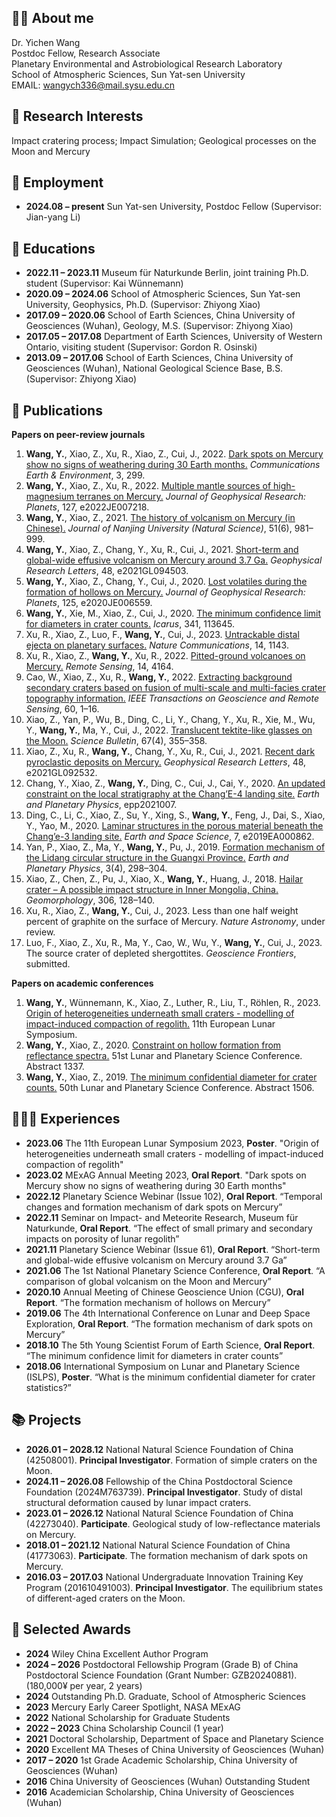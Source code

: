 👨‍🎓 About me
------
Dr. Yichen Wang  
Postdoc Fellow, Research Associate  
Planetary Environmental and Astrobiological Research Laboratory  
School of Atmospheric Sciences, Sun Yat-sen University  
EMAIL: wangych336@mail.sysu.edu.cn  

📖 Research Interests
------
Impact cratering process; Impact Simulation; Geological processes on the Moon and Mercury

📖 Employment
------
* **2024.08 – present**	Sun Yat-sen University, Postdoc Fellow (Supervisor: Jian-yang Li)

📖 Educations
------
* **2022.11 – 2023.11** Museum für Naturkunde Berlin, joint training Ph.D. student (Supervisor: Kai Wünnemann)
* **2020.09 – 2024.06** School of Atmospheric Sciences, Sun Yat-sen University, Geophysics, Ph.D. (Supervisor: Zhiyong Xiao)
* **2017.09 – 2020.06** School of Earth Sciences, China University of Geosciences (Wuhan), Geology, M.S. (Supervisor: Zhiyong Xiao)
* **2017.05 – 2017.08** Department of Earth Sciences, University of Western Ontario, visiting student (Supervisor: Gordon R. Osinski)
* **2013.09 – 2017.06** School of Earth Sciences, China University of Geosciences (Wuhan), National Geological Science Base, B.S. (Supervisor: Zhiyong Xiao)

📝 Publications
------
**Papers on peer-review journals**
1. **Wang, Y.**, Xiao, Z., Xu, R., Xiao, Z., Cui, J., 2022. [Dark spots on Mercury show no signs of weathering during 30 Earth months.](https://doi.org/10.1038/s43247-022-00634-z) _Communications Earth & Environment_, 3, 299.
2. **Wang, Y.**, Xiao, Z., Xu, R., 2022. [Multiple mantle sources of high-magnesium terranes on Mercury.](https://doi.org/10.1029/2022JE007218) _Journal of Geophysical Research: Planets_, 127, e2022JE007218.
3. **Wang, Y.**, Xiao, Z., 2021. [The history of volcanism on Mercury (in Chinese).](https://doi.org/10.13232/j.cnki.jnju/2021.06.007) _Journal of Nanjing University (Natural Science)_, 51(6), 981–999.
4. **Wang, Y.**, Xiao, Z., Chang, Y., Xu, R., Cui, J., 2021. [Short-term and global-wide effusive volcanism on Mercury around 3.7 Ga.](https://doi.org/10.1029/2021GL094593) _Geophysical Research Letters_, 48, e2021GL094503.
5. **Wang, Y.**, Xiao, Z., Chang, Y., Cui, J., 2020. [Lost volatiles during the formation of hollows on Mercury.](https://doi.org/10.1029/2020JE006559) _Journal of Geophysical Research: Planets_, 125, e2020JE006559.
6. **Wang, Y.**, Xie, M., Xiao, Z., Cui, J., 2020. [The minimum confidence limit for diameters in crater counts.](https://doi.org/10.1016/j.icarus.2020.113645) _Icarus_, 341, 113645.
7. Xu, R., Xiao, Z., Luo, F., **Wang, Y.**, Cui, J., 2023. [Untrackable distal ejecta on planetary surfaces.](https://doi.org/10.1038/s41467-023-36771-y) _Nature Communications_, 14, 1143.
8. Xu, R., Xiao, Z., **Wang, Y.**, Xu, R., 2022. [Pitted-ground volcanoes on Mercury.](https://doi.org/10.3390/rs14174164) _Remote Sensing_, 14, 4164.
9. Cao, W., Xiao, Z., Xu, R., **Wang, Y.**, 2022. [Extracting background secondary craters based on fusion of multi-scale and multi-facies crater topography information.](https://doi.org/10.1109/TGRS.2022.3195201) _IEEE Transactions on Geoscience and Remote Sensing_, 60, 1–16.
10. Xiao, Z., Yan, P., Wu, B., Ding, C., Li, Y., Chang, Y., Xu, R., Xie, M., Wu, Y., **Wang, Y.**, Ma, Y., Cui, J., 2022. [Translucent tektite-like glasses on the Moon.](https://doi.org/10.1016/j.scib.2021.11.004) _Science Bulletin_, 67(4), 355–358.
11. Xiao, Z., Xu, R., **Wang, Y.**, Chang, Y., Xu, R., Cui, J., 2021. [Recent dark pyroclastic deposits on Mercury.](https://doi.org/10.1029/2021GL092532) _Geophysical Research Letters_, 48, e2021GL092532.
12. Chang, Y., Xiao, Z., **Wang, Y.**, Ding, C., Cui, J., Cai, Y., 2020. [An updated constraint on the local stratigraphy at the Chang’E-4 landing site.](https://doi.org/10.26464/epp2021007) _Earth and Planetary Physics_, epp2021007.
13. Ding, C., Li, C., Xiao, Z., Su, Y., Xing, S., **Wang, Y.**, Feng, J., Dai, S., Xiao, Y., Yao, M., 2020. [Laminar structures in the porous material beneath the Chang’e-3 landing site.](https://doi.org/10.1029/2019EA000862) _Earth and Space Science_, 7, e2019EA000862.
14. Yan, P., Xiao, Z., Ma, Y., **Wang, Y.**, Pu, J., 2019. [Formation mechanism of the Lidang circular structure in the Guangxi Province.](https://doi.org/10.26464/epp2019031) _Earth and Planetary Physics_, 3(4), 298–304.
15. Xiao, Z., Chen, Z., Pu, J., Xiao, X., **Wang, Y.**, Huang, J., 2018. [Hailar crater – A possible impact structure in Inner Mongolia, China.](https://doi.org/10.1016/j.geomorph.2018.01.020) _Geomorphology_, 306, 128–140.
16. Xu, R., Xiao, Z., **Wang, Y.**, Cui, J., 2023. Less than one half weight percent of graphite on the surface of Mercury. _Nature Astronomy_, under review.
17. Luo, F., Xiao, Z., Xu, R., Ma, Y., Cao, W., Wu, Y., **Wang, Y.**, Cui, J., 2023. The source crater of depleted shergottites. _Geoscience Frontiers_, submitted.

**Papers on academic conferences**

1.  **Wang, Y.**, Wünnemann, K., Xiao, Z., Luther, R., Liu, T., Röhlen, R., 2023. [Origin of heterogeneities underneath small craters - modelling of impact-induced compaction of regolith.](https://hal.science/hal-04149138/document) 11th European Lunar Symposium.
2.  **Wang, Y.**, Xiao, Z., 2020. [Constraint on hollow formation from reflectance spectra.](https://www.hou.usra.edu/meetings/lpsc2020/pdf/1337.pdf) 51st Lunar and Planetary Science Conference. Abstract 1337.
3. **Wang, Y.**, Xiao, Z., 2019. [The minimum confidential diameter for crater counts.](https://www.hou.usra.edu/meetings/lpsc2019/pdf/1506.pdf) 50th Lunar and Planetary Science Conference. Abstract 1506.

🙋🏻‍♂️ Experiences
------
* **2023.06** The 11th European Lunar Symposium 2023, **Poster**. "Origin of heterogeneities underneath small craters - modelling of impact-induced compaction of regolith"
* **2023.02** MExAG Annual Meeting 2023, **Oral Report**. "Dark spots on Mercury show no signs of weathering during 30 Earth months"
* **2022.12** Planetary Science Webinar (Issue 102), **Oral Report**. “Temporal changes and formation mechanism of dark spots on Mercury”
* **2022.11** Seminar on Impact- and Meteorite Research, Museum für Naturkunde, **Oral Report**. “The effect of small primary and secondary impacts on porosity of lunar regolith”
* **2021.11** Planetary Science Webinar (Issue 61), **Oral Report**. “Short-term and global-wide effusive volcanism on Mercury around 3.7 Ga”
* **2021.06** The 1st National Planetary Science Conference, **Oral Report**. “A comparison of global volcanism on the Moon and Mercury”
* **2020.10** Annual Meeting of Chinese Geoscience Union (CGU), **Oral Report**. “The formation mechanism of hollows on Mercury”
* **2019.06** The 4th International Conference on Lunar and Deep Space Exploration, **Oral Report**. “The formation mechanism of dark spots on Mercury”
* **2018.10** The 5th Young Scientist Forum of Earth Science, **Oral Report**. “The minimum confidence limit for diameters in crater counts”
* **2018.06** International Symposium on Lunar and Planetary Science (ISLPS), **Poster**. “What is the minimum confidential diameter for crater statistics?”

📚 Projects
------
* **2026.01 – 2028.12**	National Natural Science Foundation of China (42508001). **Principal Investigator**. Formation of simple craters on the Moon.
* **2024.11 – 2026.08** Fellowship of the China Postdoctoral Science Foundation (2024M763739). **Principal Investigator**. Study of distal structural deformation caused by lunar impact craters.
* **2023.01 – 2026.12** National Natural Science Foundation of China (42273040). **Participate**. Geological study of low-reflectance materials on Mercury.
* **2018.01 – 2021.12** National Natural Science Foundation of China (41773063). **Participate**. The formation mechanism of dark spots on Mercury.
* **2016.03 – 2017.03** National Undergraduate Innovation Training Key Program (201610491003). **Principal Investigator**. The equilibrium states of different-aged craters on the Moon.

🥇 Selected Awards
------
* **2024**	Wiley China Excellent Author Program
* **2024 – 2026**	Postdoctoral Fellowship Program (Grade B) of China Postdoctoral Science Foundation (Grant Number: GZB20240881). (180,000¥ per year, 2 years)
* **2024**	Outstanding Ph.D. Graduate, School of Atmospheric Sciences
* **2023**	Mercury Early Career Spotlight, NASA MExAG
* **2022**	National Scholarship for Graduate Students
* **2022 – 2023**	China Scholarship Council (1 year)
* **2021**	Doctoral Scholarship, Department of Space and Planetary Science
* **2020**	Excellent MA Theses of China University of Geosciences (Wuhan)
* **2017 – 2020**	1st Grade Academic Scholarship, China University of Geosciences (Wuhan)
* **2016**	China University of Geosciences (Wuhan) Outstanding Student
* **2016**	Academician Scholarship, China University of Geosciences (Wuhan)



